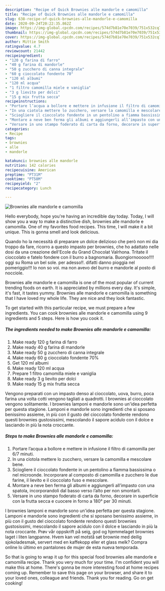 ```yaml
---
description: "Recipe of Quick Brownies alle mandorle e camomilla"
title: "Recipe of Quick Brownies alle mandorle e camomilla"
slug: 638-recipe-of-quick-brownies-alle-mandorle-e-camomilla
date: 2020-09-24T20:22:35.862Z
image: https://img-global.cpcdn.com/recipes/574d7b81e70e7039/751x532cq70/brownies-alle-mandorle-e-camomilla-recipe-main-photo.jpg
thumbnail: https://img-global.cpcdn.com/recipes/574d7b81e70e7039/751x532cq70/brownies-alle-mandorle-e-camomilla-recipe-main-photo.jpg
cover: https://img-global.cpcdn.com/recipes/574d7b81e70e7039/751x532cq70/brownies-alle-mandorle-e-camomilla-recipe-main-photo.jpg
author: Mittie Smith
ratingvalue: 4.7
reviewcount: 21442
recipeingredient:
- "120 g farina di farro"
- "40 g farina di mandorle"
- "50 g zucchero di canna integrale"
- "60 g cioccolato fondente 70"
- "120 ml albumi"
- "120 ml acqua"
- "1 filtro camomilla miele e vaniglia"
- "3 g lievito per dolci"
- "15 g mix frutta secca"
recipeinstructions:
- "Portare l’acqua a bollore e mettere in infusione il filtro di camomilla per 6/7 minuti."
- "In una ciotola mettere lo zucchero, versare la camomilla e mescolare bene."
- "Sciogliere il cioccolato fondente in un pentolino a fiamma bassissima o nel microonde. Incorporare al composto di camomilla e zucchero le due farine, il lievito e il cioccolato fuso e mescolare."
- "Montare a neve ben ferma gli albumi e aggiungerli all’impasto con una spatola, incorporandoli dal basso verso l’alto per non smontarli."
- "Versare in uno stampo foderato di carta da forno, decorare in superficie con la frutta secca e cuocere in forno a 180° per 30 minuti."
categories:
- Recipe
tags:
- brownies
- alle
- mandorle

katakunci: brownies alle mandorle 
nutrition: 142 calories
recipecuisine: American
preptime: "PT31M"
cooktime: "PT58M"
recipeyield: "2"
recipecategory: Lunch

---
```



![Brownies alle mandorle e camomilla](https://img-global.cpcdn.com/recipes/574d7b81e70e7039/751x532cq70/brownies-alle-mandorle-e-camomilla-recipe-main-photo.jpg)

Hello everybody, hope you're having an incredible day today. Today, I will show you a way to make a distinctive dish, brownies alle mandorle e camomilla. One of my favorites food recipes. This time, I will make it a bit unique. This is gonna smell and look delicious.

Quando ho la necessità di preparare un dolce delizioso che però non mi dia troppo da fare, ricorro a questo impasto per brownies, che ho adattato nelle dosi da una creazione dell&#39;Ecole du Grand Chocolat Valrhona. Tritate il cioccolato e fatelo fondere con il burro a bagnomaria. Buongiornooooo!!!! oggi su Roma un bel sole. per adesso!!. difatti danno pioggia nel pomeriggio!!! Io non so voi. ma non avevo del burro e mandorle al posto di nocciole.

Brownies alle mandorle e camomilla is one of the most popular of current trending foods on earth. It is appreciated by millions every day. It's simple, it's fast, it tastes yummy. Brownies alle mandorle e camomilla is something that I have loved my whole life. They are nice and they look fantastic.


To get started with this particular recipe, we must prepare a few ingredients. You can cook brownies alle mandorle e camomilla using 9 ingredients and 5 steps. Here is how you cook it.

<!--inarticleads1-->

##### The ingredients needed to make Brownies alle mandorle e camomilla:

1. Make ready 120 g farina di farro
1. Make ready 40 g farina di mandorle
1. Make ready 50 g zucchero di canna integrale
1. Make ready 60 g cioccolato fondente 70%
1. Get 120 ml albumi
1. Make ready 120 ml acqua
1. Prepare 1 filtro camomilla miele e vaniglia
1. Make ready 3 g lievito per dolci
1. Make ready 15 g mix frutta secca


Vengono preparati con un impasto denso al cioccolato, uova, burro, poca farina una volta cotti vengono tagliati a quadrotti. I brownies al cioccolato vengono solitamente. I brownies lamponi e mandorle sono un&#39;idea perfetta per questa stagione. Lamponi e mandorle sono ingredienti che si sposano benissimo assieme, in più con il gusto del cioccolato fondente rendono questi brownies gustosissimi, mescolando il sapore acidulo con il dolce e lasciando in più la nota croccante. 

<!--inarticleads2-->

##### Steps to make Brownies alle mandorle e camomilla:

1. Portare l’acqua a bollore e mettere in infusione il filtro di camomilla per 6/7 minuti.
1. In una ciotola mettere lo zucchero, versare la camomilla e mescolare bene.
1. Sciogliere il cioccolato fondente in un pentolino a fiamma bassissima o nel microonde. Incorporare al composto di camomilla e zucchero le due farine, il lievito e il cioccolato fuso e mescolare.
1. Montare a neve ben ferma gli albumi e aggiungerli all’impasto con una spatola, incorporandoli dal basso verso l’alto per non smontarli.
1. Versare in uno stampo foderato di carta da forno, decorare in superficie con la frutta secca e cuocere in forno a 180° per 30 minuti.


I brownies lamponi e mandorle sono un&#39;idea perfetta per questa stagione. Lamponi e mandorle sono ingredienti che si sposano benissimo assieme, in più con il gusto del cioccolato fondente rendono questi brownies gustosissimi, mescolando il sapore acidulo con il dolce e lasciando in più la nota croccante. Prøv vår oppskrift på seig, god og hjemmelaget brownies laget i liten langpanne. Hvem kan vel motstå søt brownie med deilig sjokoladesmak, servert med en kaffekopp eller et glass melk? Compra online lo último en pantalones de mujer de esta nueva temporada. 

So that is going to wrap it up for this special food brownies alle mandorle e camomilla recipe. Thank you very much for your time. I'm confident you will make this at home. There's gonna be more interesting food at home recipes coming up. Remember to save this page on your browser, and share it to your loved ones, colleague and friends. Thank you for reading. Go on get cooking!
